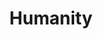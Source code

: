 ---
video_source: Humanity_video.mov	
recent: yes
title: Humanity
client: Group Health
layout: video
credits:
  - Janet Champ/Rick McQuiston, Creative Director
  - Derek Ruddy/Jay Howard, Executive Producer
  - Adam Oliver, Producer
  - Matt Clark, Loaded Pictures, Director
---